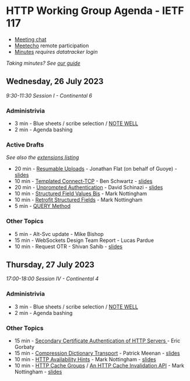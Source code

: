 # HTTP Working Group Agenda - IETF 117

* [Meeting chat](https://zulip.ietf.org/#narrow/stream/httpbis)
* [Meetecho]() remote participation
* [Minutes](https://notes.ietf.org/notes-ietf-117-httpbis) _requires datatracker login_

*Taking minutes? See [our guide](https://github.com/httpwg/wiki/wiki/TakingMinutes)*


## Wednesday, 26 July 2023

_9:30-11:30 Session I - Continental 6_


### Administrivia

*  3 min - Blue sheets / scribe selection / [NOTE WELL](https://www.ietf.org/about/note-well/)
*  2 min - Agenda bashing

### Active Drafts

_See also the [extensions listing](https://httpwg.org/http-extensions/)_

* 20 min - [Resumable Uploads](https://datatracker.ietf.org/doc/draft-ietf-httpbis-resumable-upload) - Jonathan Flat (on behalf of Guoye) - [slides](resumable-uploads.pdf) 
* 10 min - [Templated Connect-TCP](https://datatracker.ietf.org/doc/draft-ietf-httpbis-connect-tcp) - Ben Schwartz - [slides](templated-proxies.pdf)
* 20 min - [Unprompted Authentication](https://datatracker.ietf.org/doc/draft-ietf-httpbis-unprompted-auth) - David Schinazi - [slides](unprompted-authentication.pdf)
* 10 min - [Structured Field Values Bis](https://datatracker.ietf.org/doc/draft-ietf-httpbis-sfbis) - Mark Nottingham
* 10 min - [Retrofit Structured Fields](https://datatracker.ietf.org/doc/draft-ietf-httpbis-retrofit) - Mark Nottingham
* 5 min - [QUERY Method](https://datatracker.ietf.org/doc/draft-ietf-httpbis-safe-method-w-body)

### Other Topics

* 5 min - Alt-Svc update - Mike Bishop
* 15 min - WebSockets Design Team Report - Lucas Pardue
* 10 min - Request OTR - Shivan Sahib - [slides](request-otr.pdf)


## Thursday, 27 July 2023

_17:00-18:00 Session IV - Continental 4_

### Administrivia

*  3 min - Blue sheets / scribe selection / [NOTE WELL](https://www.ietf.org/about/note-well/)
*  2 min - Agenda bashing


### Other Topics

*  15 min - [Secondary Certificate Authentication of HTTP Servers ](https://datatracker.ietf.org/doc/draft-egorbaty-httpbis-secondary-server-certs/) - Eric Gorbaty
*  15 min - [Compression Dictionary Transport](https://datatracker.ietf.org/doc/draft-meenan-httpbis-compression-dictionary/) - Patrick Meenan - [slides](compression-dictionary.pdf)
*  10 min - [HTTP Availability Hints](https://datatracker.ietf.org/doc/draft-nottingham-http-availability-hints/) - Mark Nottingham - [slides](availability-hints.pdf)
*  10 min - [HTTP Cache Groups](https://datatracker.ietf.org/doc/draft-nottingham-http-cache-groups/) / [An HTTP Cache Invalidation API](https://datatracker.ietf.org/doc/draft-nottingham-http-invalidation/) - Mark Nottingham - [slides](caching.pdf)

